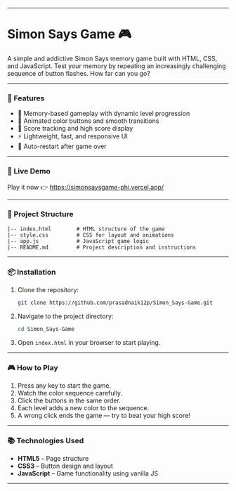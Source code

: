 
---

# Simon Says Game 🎮

A simple and addictive Simon Says memory game built with HTML, CSS, and JavaScript. Test your memory by repeating an increasingly challenging sequence of button flashes. How far can you go?

---

### 📌 Features
- 🧠 Memory-based gameplay with dynamic level progression
- 🌈 Animated color buttons and smooth transitions
- 💯 Score tracking and high score display
- ⚡ Lightweight, fast, and responsive UI
- 🔁 Auto-restart after game over

---

### 🚀 Live Demo
Play it now 👉 https://simonsaysgame-phi.vercel.app/

---

### 📁 Project Structure
```
|-- index.html        # HTML structure of the game  
|-- style.css         # CSS for layout and animations  
|-- app.js            # JavaScript game logic  
|-- README.md         # Project description and instructions  
```

---

### 📦 Installation

1. Clone the repository:
   ```bash
   git clone https://github.com/prasadnaik12p/Simon_Says-Game.git
   ```

2. Navigate to the project directory:
   ```bash
   cd Simon_Says-Game
   ```

3. Open `index.html` in your browser to start playing.

---

### 🎮 How to Play
1. Press any key to start the game.
2. Watch the color sequence carefully.
3. Click the buttons in the same order.
4. Each level adds a new color to the sequence.
5. A wrong click ends the game — try to beat your high score!

---

### 📚 Technologies Used
- **HTML5** – Page structure
- **CSS3** – Button design and layout
- **JavaScript** – Game functionality using vanilla JS

---

